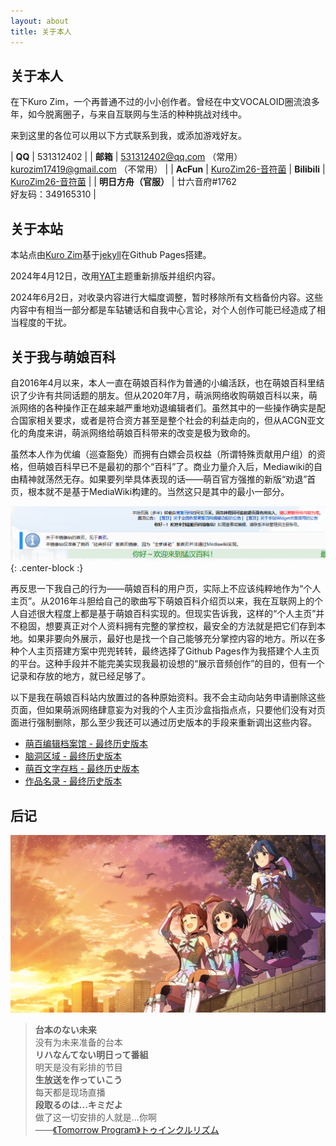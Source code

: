 ```yaml
---
layout: about
title: 关于本人
---
```


## 关于本人

在下Kuro Zim，一个再普通不过的小小创作者。曾经在中文VOCALOID圈流浪多年，如今脱离圈子，与来自互联网与生活的种种挑战对线中。

来到这里的各位可以用以下方式联系到我，或添加游戏好友。

| **QQ** | 531312402 |
| **邮箱** | 531312402@qq.com （常用）<br>kurozim17419@gmail.com （不常用） |
| **AcFun** | [KuroZim26-音符菌](https://www.acfun.cn/u/30346233)
| **Bilibili** | [KuroZim26-音符菌](https://space.bilibili.com/16228948) |
| **明日方舟（官服）** | 廿六音府#1762<br>好友码：349165310 |

## 关于本站

本站点由[Kuro Zim](https://www.acfun.cn/u/30346233)基于[jekyll](https://github.com/jekyll/jekyll)在Github Pages搭建。

2024年4月12日，改用[YAT](https://github.com/jeffreytse/jekyll-theme-yat)主题重新排版并组织内容。

2024年6月2日，对收录内容进行大幅度调整，暂时移除所有文档备份内容。这些内容中有相当一部分都是车轱辘话和自我中心言论，对个人创作可能已经造成了相当程度的干扰。

## 关于我与萌娘百科

自2016年4月以来，本人一直在萌娘百科作为普通的小编活跃，也在萌娘百科里结识了少许有共同话题的朋友。但从2020年7月，萌派网络收购萌娘百科以来，萌派网络的各种操作正在越来越严重地劝退编辑者们。虽然其中的一些操作确实是配合国家相关要求，或者是符合资方甚至是整个社会的利益走向的，但从ACGN亚文化的角度来讲，萌派网络给萌娘百科带来的改变是极为致命的。

虽然本人作为优编（巡查豁免）而拥有白嫖会员权益（所谓特殊贡献用户组）的资格，但萌娘百科早已不是最初的那个“百科”了。商业力量介入后，Mediawiki的自由精神就荡然无存。如果要列举具体表现的话——萌百官方强推的新版“劝退”首页，根本就不是基于MediaWiki构建的。当然这只是其中的最小一部分。

![](/assets/images/mgpdmirror.png){: .center-block :}

再反思一下我自己的行为——萌娘百科的用户页，实际上不应该纯粹地作为“个人主页”。从2016年斗胆给自己的歌曲写下萌娘百科介绍页以来，我在互联网上的个人自述很大程度上都是基于萌娘百科实现的。但现实告诉我，这样的“个人主页”并不稳固，想要真正对个人资料拥有完整的掌控权，最安全的方法就是把它们存到本地。如果非要向外展示，最好也是找一个自己能够充分掌控内容的地方。所以在多种个人主页搭建方案中兜兜转转，最终选择了Github Pages作为我搭建个人主页的平台。这种手段并不能完美实现我最初设想的“展示音频创作”的目的，但有一个记录和存放的地方，就已经足够了。

以下是我在萌娘百科站内放置过的各种原始资料。我不会主动向站务申请删除这些页面，但如果萌派网络肆意妄为对我的个人主页沙盒指指点点，只要他们没有对页面进行强制删除，那么至少我还可以通过历史版本的手段来重新调出这些内容。

* [萌百编辑档案馆 - 最终历史版本](https://zh.moegirl.org.cn/index.php?title=User:T.E.Zimmern/萌百编辑档案馆&oldid=6127797)
* [脑洞区域 - 最终历史版本](https://zh.moegirl.org.cn/index.php?title=User:T.E.Zimmern/%E8%84%91%E6%B4%9E%E5%8C%BA%E5%9F%9F&oldid=6983787_)
* [萌百文字存档 - 最终历史版本](https://zh.moegirl.org.cn/index.php?title=User:T.E.Zimmern/%E6%96%87%E5%AD%97%E5%AD%98%E6%A1%A3&oldid=67402500)
* [作品名录 - 最终历史版本](https://zh.moegirl.org.cn/index.php?title=User:T.E.Zimmern/%E4%BD%9C%E5%93%81%E5%90%8D%E5%BD%95&oldid=69990060)

## 后记

![这是图片](/assets/images/AshitaENoProgram.png "Tomorrow Program")

>**台本のない未来**<br>没有为未来准备的台本<br>**リハなんてない明日って番組**<br>明天是没有彩排的节目<br>**生放送を作っていこう**<br>每天都是现场直播<br>**段取るのは...キミだよ**<br>做了这一切安排的人就是...你啊<br>——[《Tomorrow Program》トゥインクルリズム](https://music.163.com/#/song?id=549309012)
